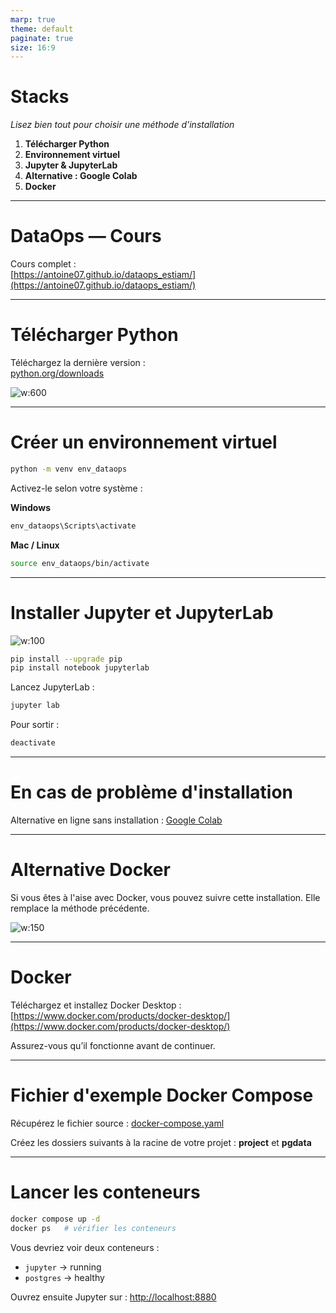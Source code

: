 ```yaml
---
marp: true
theme: default
paginate: true
size: 16:9
---
```


# Stacks

*Lisez bien tout pour choisir une méthode d'installation*

1. **Télécharger Python**
2. **Environnement virtuel**
3. **Jupyter & JupyterLab**
4. **Alternative : Google Colab**
5. **Docker**

---

# DataOps — Cours

Cours complet :  
[https://antoine07.github.io/dataops_estiam/](https://antoine07.github.io/dataops_estiam/)

---

# Télécharger Python

Téléchargez la dernière version :  
[python.org/downloads](https://www.python.org/downloads/)

![w:600](https://www.python.org/static/community_logos/python-logo-master-v3-TM.png)

---

# Créer un environnement virtuel

```bash
python -m venv env_dataops
````

Activez-le selon votre système :

**Windows**

```bash
env_dataops\Scripts\activate
```

**Mac / Linux**

```bash
source env_dataops/bin/activate
```

---

# Installer Jupyter et JupyterLab

![w:100](https://upload.wikimedia.org/wikipedia/commons/3/38/Jupyter_logo.svg)

```bash
pip install --upgrade pip
pip install notebook jupyterlab
```

Lancez JupyterLab :

```bash
jupyter lab
```

Pour sortir :

```bash
deactivate
```

---

# En cas de problème d'installation

Alternative en ligne sans installation : [Google Colab](https://colab.research.google.com)

---

# Alternative Docker

Si vous êtes à l'aise avec Docker, vous pouvez suivre cette installation.
Elle remplace la méthode précédente.

![w:150](https://www.docker.com/wp-content/uploads/2022/03/Moby-logo.png)

---

# Docker

Téléchargez et installez Docker Desktop :
[https://www.docker.com/products/docker-desktop/](https://www.docker.com/products/docker-desktop/)

Assurez-vous qu’il fonctionne avant de continuer.

---

# Fichier d'exemple Docker Compose

Récupérez le fichier source : [docker-compose.yaml](./docker-compose.yaml)

Créez les dossiers suivants à la racine de votre projet :
**project** et **pgdata**

---

# Lancer les conteneurs

```bash
docker compose up -d
docker ps   # vérifier les conteneurs
```

Vous devriez voir deux conteneurs :

* `jupyter` → running
* `postgres` → healthy

Ouvrez ensuite Jupyter sur : [http://localhost:8880](http://localhost:8880)

